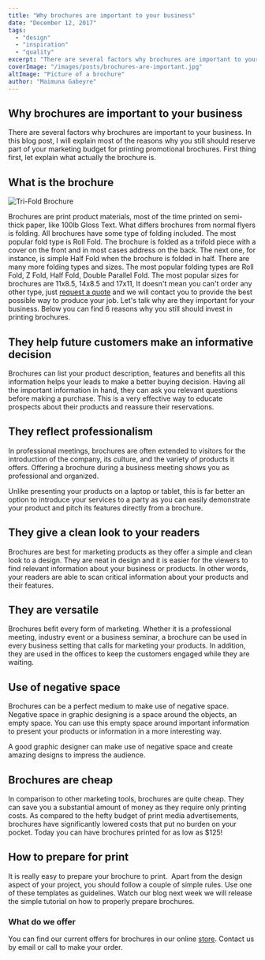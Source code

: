 ```yaml
---
title: "Why brochures are important to your business"
date: "December 12, 2017"
tags:
  - "design"
  - "inspiration"
  - "quality"
excerpt: "There are several factors why brochures are important to your business. In this blog post, I will explain most of the reasons why you still should reserve part of your marketing budget for printing promotional brochures. First thing first, let explain what actually the brochure is."
coverImage: "/images/posts/brochures-are-important.jpg"
altImage: "Picture of a brochure"
author: "Maimuna Gabeyre"
---
```


## Why brochures are important to your business

There are several factors why brochures are important to your business. In this blog post, I will explain most of the reasons why you still should reserve part of your marketing budget for printing promotional brochures. First thing first, let explain what actually the brochure is.

## What is the brochure

![Tri-Fold Brochure](/images/posts/brochures-are-important-sample.jpg)

Brochures are print product materials, most of the time printed on semi-thick paper, like 100lb Gloss Text. What differs brochures from normal flyers is folding. All brochures have some type of folding included. The most popular fold type is Roll Fold. The brochure is folded as a trifold piece with a cover on the front and in most cases address on the back. The next one, for instance, is simple Half Fold when the brochure is folded in half. There are many more folding types and sizes. The most popular folding types are Roll Fold, Z Fold, Half Fold, Double Parallel Fold. The most popular sizes for brochures are 11x8.5, 14x8.5 and 17x11, It doesn't mean you can't order any other type, just [request a quote](https://www.gemprint.ca/request-quote/) and we will contact you to provide the best possible way to produce your job. Let's talk why are they important for your business. Below you can find 6 reasons why you still should invest in printing brochures.

## They help future customers make an informative decision

Brochures can list your product description, features and benefits all this information helps your leads to make a better buying decision. Having all the important information in hand, they can ask you relevant questions before making a purchase. This is a very effective way to educate prospects about their products and reassure their reservations.

## They reflect professionalism

In professional meetings, brochures are often extended to visitors for the introduction of the company, its culture, and the variety of products it offers. Offering a brochure during a business meeting shows you as professional and organized.

Unlike presenting your products on a laptop or tablet, this is far better an option to introduce your services to a party as you can easily demonstrate your product and pitch its features directly from a brochure.

## They give a clean look to your readers

Brochures are best for marketing products as they offer a simple and clean look to a design. They are neat in design and it is easier for the viewers to find relevant information about your business or products. In other words, your readers are able to scan critical information about your products and their features.

## They are versatile

Brochures befit every form of marketing. Whether it is a professional meeting, industry event or a business seminar, a brochure can be used in every business setting that calls for marketing your products. In addition, they are used in the offices to keep the customers engaged while they are waiting.

## Use of negative space

Brochures can be a perfect medium to make use of negative space. Negative space in graphic designing is a space around the objects, an empty space. You can use this empty space around important information to present your products or information in a more interesting way.

A good graphic designer can make use of negative space and create amazing designs to impress the audience.

## Brochures are cheap

In comparison to other marketing tools, brochures are quite cheap. They can save you a substantial amount of money as they require only printing costs. As compared to the hefty budget of print media advertisements, brochures have significantly lowered costs that put no burden on your pocket. Today you can have brochures printed for as low as $125!

## How to prepare for print

It is really easy to prepare your brochure to print.  Apart from the design aspect of your project, you should follow a couple of simple rules. Use one of these templates as guidelines. Watch our blog next week we will release the simple tutorial on how to properly prepare brochures.

### What do we offer

You can find our current offers for brochures in our online [store](https://gemprint.ca/). Contact us by email or call to make your order.
